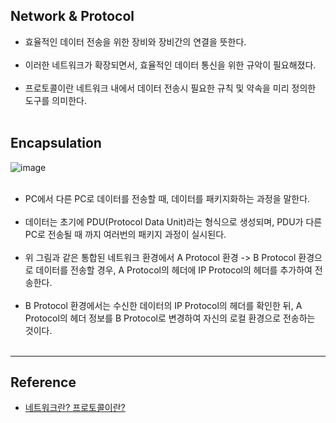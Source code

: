 Network & Protocol
------------------

-	효율적인 데이터 전송을 위한 장비와 장비간의 연결을 뜻한다.<br><br>
-	이러한 네트워크가 확장되면서, 효율적인 데이터 통신을 위한 규악이 필요해졌다.<br><br>
-	프로토콜이란 네트워크 내에서 데이터 전송시 필요한 규칙 및 약속을 미리 정의한 도구를 의미한다.<br><br>

Encapsulation
-------------

![image](https://user-images.githubusercontent.com/56240505/77378187-a8b3ff00-6db8-11ea-945e-609dd2785151.png)<br><br>

-	PC에서 다른 PC로 데이터를 전송할 때, 데이터를 패키지화하는 과정을 말한다.<br><br>
-	데이터는 초기에 PDU(Protocol Data Unit)라는 형식으로 생성되며, PDU가 다른 PC로 전송될 때 까지 여러번의 패키지 과정이 실시된다.<br><br>
-	위 그림과 같은 통합된 네트워크 환경에서 A Protocol 환경 -> B Protocol 환경으로 데이터를 전송할 경우, A Protocol의 헤더에 IP Protocol의 헤더를 추가하여 전송한다.<br><br>
-	B Protocol 환경에서는 수신한 데이터의 IP Protocol의 헤더를 확인한 뒤, A Protocol의 헤더 정보를 B Protocol로 변경하여 자신의 로컬 환경으로 전송하는 것이다.<br><br>

---

Reference
---------

-	[네트워크란? 프로토콜이란?](https://m.blog.naver.com/hatesunny/220788662088)
